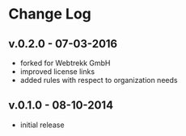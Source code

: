 Change Log
===

## v.0.2.0 - 07-03-2016

* forked for Webtrekk GmbH
* improved license links
* added rules with respect to organization needs


## v.0.1.0 - 08-10-2014

* initial release



